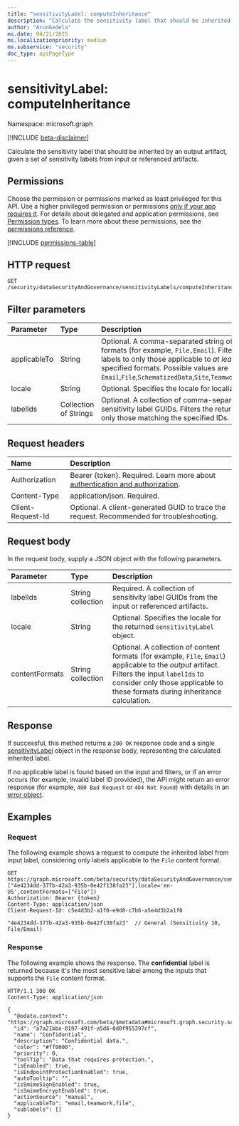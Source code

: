 ```yaml
---
title: "sensitivityLabel: computeInheritance"
description: "Calculate the sensitivity label that should be inherited by an output artifact, given a set of sensitivity labels from input or referenced artifacts."
author: "ArunGedela"
ms.date: 04/21/2025
ms.localizationpriority: medium
ms.subservice: "security"
doc_type: apiPageType
---
```


# sensitivityLabel: computeInheritance

Namespace: microsoft.graph

[!INCLUDE [beta-disclaimer](../../includes/beta-disclaimer.md)]

Calculate the sensitivity label that should be inherited by an output artifact, given a set of sensitivity labels from input or referenced artifacts.

## Permissions

Choose the permission or permissions marked as least privileged for this API. Use a higher privileged permission or permissions [only if your app requires it](/graph/permissions-overview#best-practices-for-using-microsoft-graph-permissions). For details about delegated and application permissions, see [Permission types](/graph/permissions-overview#permission-types). To learn more about these permissions, see the [permissions reference](/graph/permissions-reference).

<!-- {
  "blockType": "permissions",
  "name": "sensitivitylabel-computeinheritance-permissions"
} -->
[!INCLUDE [permissions-table](../includes/permissions/sensitivitylabel-computeinheritance-permissions.md)]

## HTTP request

```http
GET /security/dataSecurityAndGovernance/sensitivityLabels/computeInheritance
```

## Filter parameters

| Parameter      | Type                  | Description                                                                                                                                                                                                                                                                                           |
| :------------- | :-------------------  | :---------------------------------------------------------------------------------------------------------------------------------------------------------------------------------------------------------------------------------------------------------------------------------------------------- |
| applicableTo   | String           | Optional. A comma-separated string of content formats (for example, `File,Email`). Filters the returned labels to only those applicable to *at least one* of the specified formats. Possible values are `Email`,`File`,`SchematizedData`,`Site`,`Teamwork`,`UnifiedGroup`. |
| locale         | String                | Optional. Specifies the locale for localizable fields. |
| labelIds       | Collection of Strings | Optional. A collection of comma-separated string of sensitivity label GUIDs. Filters the returned labels to only those matching the specified IDs. |

## Request headers

| Name                | Description                                                                                                                                 |
| :------------------ | :------------------------------------------------------------------------------------------------------------------------------------------ |
| Authorization       | Bearer {token}. Required. Learn more about [authentication and authorization](/graph/auth/auth-concepts).                                |
| Content-Type        | application/json. Required.                                                                                                                 |
| Client-Request-Id   | Optional. A client-generated GUID to trace the request. Recommended for troubleshooting.                                                  |

## Request body

In the request body, supply a JSON object with the following parameters.

| Parameter      | Type              | Description                                                                                                                                                                            |
| :------------- | :---------------- | :------------------------------------------------------------------------------------------------------------------------------------------------------------------------------------- |
| labelIds       | String collection | Required. A collection of sensitivity label GUIDs from the input or referenced artifacts.                                                                                              |
| locale         | String            | Optional. Specifies the locale for the returned `sensitivityLabel` object. |
| contentFormats | String collection | Optional. A collection of content formats (for example, `File`, `Email`) applicable to the *output* artifact. Filters the input `labelIds` to consider only those applicable to these formats during inheritance calculation. |

## Response

If successful, this method returns a `200 OK` response code and a single [sensitivityLabel](../resources/security-sensitivitylabel.md) object in the response body, representing the calculated inherited label.

If no applicable label is found based on the input and filters, or if an error occurs (for example, invalid label ID provided), the API might return an error response (for example, `400 Bad Request` or `404 Not Found`) with details in an [error object](/graph/errors).

## Examples

### Request

The following example shows a request to compute the inherited label from input label, considering only labels applicable to the `File` content format.

<!-- {
  "blockType": "request",
  "name": "compute_inheritance_from_labels"
} -->
```http
GET https://graph.microsoft.com/beta/security/dataSecurityAndGovernance/sensitivityLabels/computeInheritance(labelIds=["4e4234dd-377b-42a3-935b-0e42f138fa23"],locale='en-US',contentFormats=["File"])
Authorization: Bearer {token}
Content-Type: application/json
Client-Request-Id: c5e4d3b2-a1f0-e9d8-c7b6-a5e4d3b2a1f0

"4e4234dd-377b-42a3-935b-0e42f138fa23"  // General (Sensitivity 10, File/Email)
```

### Response

The following example shows the response. The **confidential** label is returned because it's the most sensitive label among the inputs that supports the `File` content format.

<!-- {
  "blockType": "response",
  "truncated": true,
  "@odata.type": "microsoft.graph.security.sensitivityLabel"
} -->
```http
HTTP/1.1 200 OK
Content-Type: application/json

{
  "@odata.context": "https://graph.microsoft.com/beta/$metadata#microsoft.graph.security.sensitivityLabel",
  "id": "a7a21bba-8197-491f-a5d6-0d0f955397cf",
  "name": "Confidential",
  "description": "Confidential data.",
  "color": "#ff0000",
  "priority": 0,
  "toolTip": "Data that requires protection.",
  "isEnabled": true,
  "isEndpointProtectionEnabled": true,
  "autoTooltip": "",
  "isSmimeSignEnabled": true,
  "isSmimeEncryptEnabled": true,
  "actionSource": "manual",
  "applicableTo": "email,teamwork,file",
  "sublabels": []
}
```
